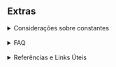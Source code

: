 ## Extras

<details>
<summary>Considerações sobre constantes</summary>

<span style="{ font-size: 8px; }"> _by Marco_ </span>

As constantes atualmente utilizadas são:

|                           |                |
| ------------------------- | -------------- |
| Kp                        | 600            |
| Kd                        | 4000           |
| Ki                        | 0              |
| PID_MULTIPLICATION_FACTOR | 100.0 \* 175.0 |

<br>

Essas contantantes são as mesmas tanto para as retas quanto para as curvas. Funcionaram bem em um amplo espectro de "base_speeds".

Antes de fazer um seguidor, achava que essa seria a parte mais demorada do projeto. Entretanto, acabou sendo uma parte relativamente rápida achar constantes adequadas uma vez que os cáculos estavam corretos. As partes de mapeamento, aceleração, freio, velocidade de processamento, filtro do IMU, acabaram demorando bem mais. Assim, uma dica que eu daria, seria realmente revisar que todas as contas do PID estão certinhas antes de começar a chutar constantes.

Além disso, outra dica para um chute inicial das constantes é pensar se o valor "chutado inicialmente" faz sentido. Por exemplo, no caso do Raijin, podemos ver que Kp = 600 é um valor que até que faz sentido considerando valores de erros imaginários.

Isto é, imagine qual seria o "rotation_ratio", caso alguma combinação de sensores estivesse lendo linha e utilize as suas fórmulas de PID para chegar nos valores. Primeiro fica mais fácil fazer as contas só do "KP" que faz sentido, e depois pensa no "KD". "KI geralmente não é utilizado.

Por exemplo, utilizando as contas descritas no código acima:

- Cenário 1
  KP = 600; sensores vendo = sensor mais a esquerda:

$average_{left} = (0 * 3.8 + 1000 * 3.4 + 1000 * 3.0 + 1000 * 2.6 + 1000 * 2.2 + 1000 * 1.8 + 1000 * 1.4 + 1000 * 1.0) / 8.0 = 1925$

$average_{right} = (1000 * 1.0 + 1000 * 1.4 + 1000 * 1.8 + 1000 * 2.2 + 1000 * 2.6 + 1000 * 3.0 + 1000 * 3.4 + 1000 * 3.8) / 8.0 = 2400$

$erro = (2400 - 1925) / 10.0 = 47.5$

$rotation_{ratio} = \frac{(error * kp)}{MULTIPLICATION_{FACTOR}} = \frac{600 * 47.5}{(100 * 175)}$

$rotation_{ratio} = 1.62 m/s$

Ou seja, vamos supor que a "target_speed" do robô seja 2m/s, neste caso, a velocidade de cada motor seria:

$V_{l} = 2 - 1.62 = 0.38 m/s$

$V_{r} = 2 + 1.62 = 3.62 m/s$

E a PWM seria:

$PWM_{l} = 0.38 * 131.25 = 49$

$PWM_{r} = 3.62 * 131.25 = 475$

Isso são valores que fazem sentido. Por exemplo, se as contas tivessem dado $rotation_{ratio} = 10 m/s$, saberiamos que é um valor impossível de "KP" (neste caso PWM seria 1312 que é maior que o máximo valor possível de PWM = 1000)

Além disso, é bom observar se a velocidade obtida não fica maior que o máximo que o robô consegue andar. Caso isso ocorra, o PID está saturado e a resposta não será tão boa.

- Cenário 2
  KP = 600; sensores vendo = mais ao meio da direita:

Seguindo a mesma lógica, temos:

$average_{left} = 2400$

$average_{right} = 2275$

$erro = (2275 - 2400) / 10.0 = -12.5$

$rotation_{ratio} = \frac{(error * kp)}{MULTIPLICATION_{FACTOR}} = \frac{600 * -12.5}{(100 * 175)}$

$rotation_{ratio} = 0.428 m/s$

$V_{l} = 2 - 0.428 = 1.572 m/s$

$V_{r} = 2 + 0.428 = 2.428 m/s$

$PWM_{l} = 1.572 * 131.25 = 206$

$PWM_{r} = 2.428 * 131.25 = 318$

> Como cada robô faz as contas um pouquinho diferente, revise varias vezes a escala das variáveis antes de aplicar no seu robô.

> Uma vez que achou um KP bom, o KD no nosso caso foi 1 ordem de grandeza maior, aproximadamente (considerando que KP e KD estão sendo calculados na mesma escala). Além disso, o KD, na verdade, depende do periodo de tempo do loop de controle. Acredito que se o loop de controle fosse 10ms ao invés de 1ms, o KD atual teria que ser multiplicado por 10.

</details>

<br>

<details>
<summary>FAQ</summary>

<details>
<summary>Qual a precisão da PWM vocês usam?</summary>

A precisão da PWM do motor é de 1000. Isto é existem 1000 valores possíveis de PWM. Considerando o uso de 3S, por exemplo, temos que cada "unidade de PWM" equivale a 12.6mV.
Para efeito de comparação, caso fosse de 255, cada unidade seria 49.4mV

</details>

<details>
<summary>Qual frequência de PWM vocês usam?</summary>

Usamos 50KHz.

Em linhas gerais quanto maior a frequência, mais suave fica a resposta do motor e a operação fica mais eficiente e com menos barulho. Entretanto com maior frequência, mais aumenta a temperatura no driver do motor.

</details>

<details>
<summary>Faz diferença usar valores analógicos para os sensores de linha?</summary>

Faz bastante diferença; A resposta do controle fica mais suave porque há valores mais discretos de variação do erro lido pelo robô.

</details>

<details>
<summary>Caso não tenha IMU, como calcular a curvatura da pista?</summary>

Caso o robô não utilize IMU, uma aproximação do ângulo do robô pode ser obtida também com:

$\theta = \theta {anterior} + \frac{(\Delta S{direita} - \Delta S_{esquerda})}{L}$

Sendo ${L}$ a distância entre as rodas da direita e da esquerda.

</details>

<details>
<summary>As ventoinhas fazem muita diferença?</summary>

Sim, sem as ventoinhas chegamos em no máximo ~20% da velocidade máxima do robô nas curvas. Ja com elas é possível chegar em ~50%.

</details>

</details>

<br>

<details>
<summary>Referências e Links Úteis</summary>

- [Cálculo de posição para Differential Drive Robots I](https://www.youtube.com/watch?v=14xipN7Gx-I)
- [Cálculo de posição para Differential Drive Robots II](https://www.youtube.com/watch?v=LrsTBWf6Wsc)
- [Entrevista com o campeão do All Japan Student Micromouse Robotrace 2022 (em japonês)](https://maxonjapan.com/report/umemoto_1/)
- [Ficha técnica dos tobôs participantes do All Japan Micromouse 2023](https://www.ntf.or.jp/mouse/micromouse2023/AllJapan/recode.html)

Alguns blogs japoneses:

- [Underbird](https://underbirdworks.blogspot.com/2023/12/2023-underbird3x.html)
- [Aegis](http://ak-rcroom.com/sakuhin/robotracer/robotracer.html)
- [Sora](https://garberas.com/archives/2363)
- [Aniki Hirai](http://anikinonikki.cocolog-nifty.com/)
- [hayabusa0213](https://hayabusa0213.hatenablog.com/)
- [hidejr1053](http://hidejrlab.blog104.fc2.com/blog-date-202407.html)

</details>
